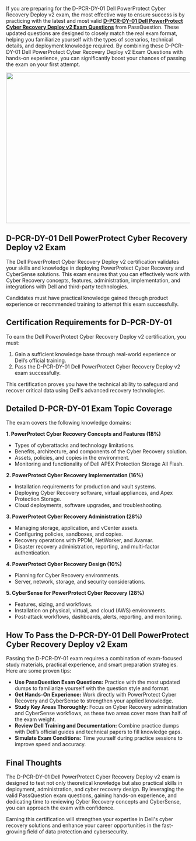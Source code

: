 <p>If you are preparing for the D-PCR-DY-01 Dell PowerProtect Cyber Recovery Deploy v2 exam, the most effective way to ensure success is by practicing with the latest and most valid <a href="https://www.passquestion.com/d-pcr-dy-01.html"><strong>D-PCR-DY-01 Dell PowerProtect Cyber Recovery Deploy v2 Exam Questions</strong></a> from PassQuestion. These updated questions are designed to closely match the real exam format, helping you familiarize yourself with the types of scenarios, technical details, and deployment knowledge required. By combining these D-PCR-DY-01 Dell PowerProtect Cyber Recovery Deploy v2 Exam Questions with hands-on experience, you can significantly boost your chances of passing the exam on your first attempt.</p>

<p><img alt="" src="https://www.passquestion.com/uploads/pqcom/images/20250920/e53ea75a2b5a48bd0211fdb2a97f1b0f.jpg" style="height:412px; width:618px" /></p>

<h2><strong>D-PCR-DY-01 Dell PowerProtect Cyber Recovery Deploy v2 Exam</strong></h2>

<p>The Dell PowerProtect Cyber Recovery Deploy v2 certification validates your skills and knowledge in deploying PowerProtect Cyber Recovery and CyberSense solutions. This exam ensures that you can effectively work with Cyber Recovery concepts, features, administration, implementation, and integrations with Dell and third-party technologies.</p>

<p>Candidates must have practical knowledge gained through product experience or recommended training to attempt this exam successfully.</p>

<h2><strong>Certification Requirements for D-PCR-DY-01</strong></h2>

<p>To earn the Dell PowerProtect Cyber Recovery Deploy v2 certification, you must:</p>

<ol>
	<li>Gain a sufficient knowledge base through real-world experience or Dell&rsquo;s official training.</li>
	<li>Pass the D-PCR-DY-01 Dell PowerProtect Cyber Recovery Deploy v2 exam successfully.</li>
</ol>

<p>This certification proves you have the technical ability to safeguard and recover critical data using Dell&#39;s advanced recovery technologies.</p>

<h2><strong>Detailed D-PCR-DY-01 Exam Topic Coverage</strong></h2>

<p>The exam covers the following knowledge domains:</p>

<p><strong>1. PowerProtect Cyber Recovery Concepts and Features (18%)</strong></p>

<ul>
	<li>Types of cyberattacks and technology limitations.</li>
	<li>Benefits, architecture, and components of the Cyber Recovery solution.</li>
	<li>Assets, policies, and copies in the environment.</li>
	<li>Monitoring and functionality of Dell APEX Protection Storage All Flash.</li>
</ul>

<p><strong>2. PowerProtect Cyber Recovery Implementation (16%)</strong></p>

<ul>
	<li>Installation requirements for production and vault systems.</li>
	<li>Deploying Cyber Recovery software, virtual appliances, and Apex Protection Storage.</li>
	<li>Cloud deployments, software upgrades, and troubleshooting.</li>
</ul>

<p><strong>3. PowerProtect Cyber Recovery Administration (28%)</strong></p>

<ul>
	<li>Managing storage, application, and vCenter assets.</li>
	<li>Configuring policies, sandboxes, and copies.</li>
	<li>Recovery operations with PPDM, NetWorker, and Avamar.</li>
	<li>Disaster recovery administration, reporting, and multi-factor authentication.</li>
</ul>

<p><strong>4. PowerProtect Cyber Recovery Design (10%)</strong></p>

<ul>
	<li>Planning for Cyber Recovery environments.</li>
	<li>Server, network, storage, and security considerations.</li>
</ul>

<p><strong>5. CyberSense for PowerProtect Cyber Recovery (28%)</strong></p>

<ul>
	<li>Features, sizing, and workflows.</li>
	<li>Installation on physical, virtual, and cloud (AWS) environments.</li>
	<li>Post-attack workflows, dashboards, alerts, reporting, and monitoring.</li>
</ul>

<h2><strong>How To Pass the D-PCR-DY-01 Dell PowerProtect Cyber Recovery Deploy v2 Exam</strong></h2>

<p>Passing the D-PCR-DY-01 exam requires a combination of exam-focused study materials, practical experience, and smart preparation strategies. Here are some proven tips:</p>

<ul>
	<li><strong>Use PassQuestion Exam Questions:</strong> Practice with the most updated dumps to familiarize yourself with the question style and format.</li>
	<li><strong>Get Hands-On Experience:</strong> Work directly with PowerProtect Cyber Recovery and CyberSense to strengthen your applied knowledge.</li>
	<li><strong>Study Key Areas Thoroughly:</strong> Focus on Cyber Recovery administration and CyberSense workflows, as these two areas cover more than half of the exam weight.</li>
	<li><strong>Review Dell Training and Documentation:</strong> Combine practice dumps with Dell&rsquo;s official guides and technical papers to fill knowledge gaps.</li>
	<li><strong>Simulate Exam Conditions:</strong> Time yourself during practice sessions to improve speed and accuracy.</li>
</ul>

<h2><strong>Final Thoughts</strong></h2>

<p>The D-PCR-DY-01 Dell PowerProtect Cyber Recovery Deploy v2 exam is designed to test not only theoretical knowledge but also practical skills in deployment, administration, and cyber recovery design. By leveraging the valid PassQuestion exam questions, gaining hands-on experience, and dedicating time to reviewing Cyber Recovery concepts and CyberSense, you can approach the exam with confidence.</p>

<p>Earning this certification will strengthen your expertise in Dell&#39;s cyber recovery solutions and enhance your career opportunities in the fast-growing field of data protection and cybersecurity.</p>
